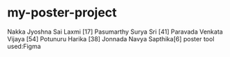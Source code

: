 # my-poster-project
Nakka Jyoshna Sai Laxmi [17]
Pasumarthy Surya Sri  [41]
Paravada Venkata Vijaya [54]
Potunuru Harika [38]
Jonnada Navya Sapthika[6]
  poster tool used:Figma

